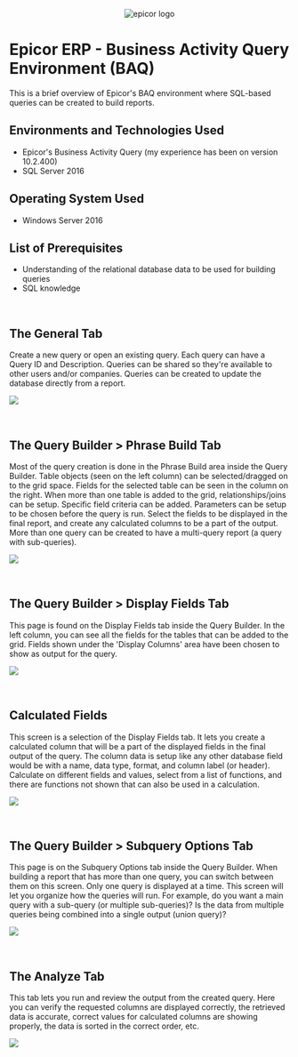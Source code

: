 <p align="center">
<img src="https://github.com/darrylbartlett/epicor-baq/assets/159499839/f45f8b13-c7f1-4784-932c-c197f16fcfcd" alt="epicor logo"/>
</p>

<h1>Epicor ERP - Business Activity Query Environment (BAQ)</h1>
This is a brief overview of Epicor's BAQ environment where SQL-based queries can be created to build reports.<br />

<h2>Environments and Technologies Used</h2>

- Epicor's Business Activity Query (my experience has been on version 10.2.400)
- SQL Server 2016

<h2>Operating System Used</h2>

- Windows Server 2016

<h2>List of Prerequisites</h2>

- Understanding of the relational database data to be used for building queries
- SQL knowledge
<br />

<h2>The General Tab</h2>

<p>Create a new query or open an existing query. Each query can have a Query ID and Description. Queries can be shared so they're available to other users and/or companies. Queries can be created to update the database directly from a report.</p>
<p>
<img src="https://github.com/darrylbartlett/epicor-baq/assets/159499839/f8ed546a-487d-4fd8-9fb2-42155dac4833"/>
</p>
<br />

<h2>The Query Builder > Phrase Build Tab</h2>

<p>Most of the query creation is done in the Phrase Build area inside the Query Builder. Table objects (seen on the left column) can be selected/dragged on to the grid space. Fields for the selected table can be seen in the column on the right. When more than one table is added to the grid, relationships/joins can be setup. Specific field criteria can be added. Parameters can be setup to be chosen before the query is run. Select the fields to be displayed in the final report, and create any calculated columns to be a part of the output. More than one query can be created to have a multi-query report (a query with sub-queries).</p>
<p>
<img src="https://github.com/darrylbartlett/epicor-baq/assets/159499839/46520156-8d21-4f1f-bf75-df801831fbb6"/>
</p>
<br />

<h2>The Query Builder > Display Fields Tab</h2>

<p>This page is found on the Display Fields tab inside the Query Builder. In the left column, you can see all the fields for the tables that can be added to the grid. Fields shown under the 'Display Columns' area have been chosen to show as output for the query.</p>
<p>
<img src="https://github.com/darrylbartlett/epicor-baq/assets/159499839/533c01fd-4223-47da-8c72-1ada5b92cb75"/>
</p>
<br />

<h2>Calculated Fields</h2>

<p>This screen is a selection of the Display Fields tab. It lets you create a calculated column that will be a part of the displayed fields in the final output of the query. The column data is setup like any other database field would be with a name, data type, format, and column label (or header). Calculate on different fields and values, select from a list of functions, and there are functions not shown that can also be used in a calculation.</p>
<p>
<img src="https://github.com/darrylbartlett/epicor-baq/assets/159499839/03a85f63-f23d-47bd-a3b2-d901473adbaa"/>
</p>
<br />

<h2>The Query Builder > Subquery Options Tab</h2>

<p>This page is on the Subquery Options tab inside the Query Builder. When building a report that has more than one query, you can switch between them on this screen. Only one query is displayed at a time. This screen will let you organize how the queries will run. For example, do you want a main query with a sub-query (or multiple sub-queries)? Is the data from multiple queries being combined into a single output (union query)?</p>
<p>
<img src="https://github.com/darrylbartlett/epicor-baq/assets/159499839/dc2358bb-81cf-4363-910d-b603b1ea1060"/>
</p>
<br />

<h2>The Analyze Tab</h2>

<p>This tab lets you run and review the output from the created query. Here you can verify the requested columns are displayed correctly, the retrieved data is accurate, correct values for calculated columns are showing properly, the data is sorted in the correct order, etc.</p>
<p>
<img src="https://github.com/darrylbartlett/epicor-baq/assets/159499839/84496dc7-253d-4120-b51b-caae7a6a0610"/>
</p>
<br />



